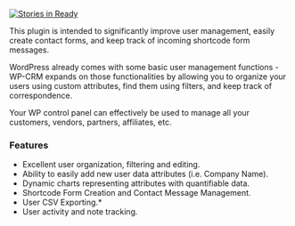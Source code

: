 [![Stories in Ready](https://badge.waffle.io/usabilitydynamics/wp-crm.png?label=ready&title=Ready)](http://waffle.io/usabilitydynamics/wp-crm)

This plugin is intended to significantly improve user management, easily create contact forms, and keep track of incoming shortcode form messages.

WordPress already comes with some basic user management functions - WP-CRM expands on those functionalities by allowing you to organize your users using custom attributes, find them using filters, and keep track of correspondence.

Your WP control panel can effectively be used to manage all your customers, vendors, partners, affiliates, etc.

### Features
* Excellent user organization, filtering and editing.
* Ability to easily add new user data attributes (i.e. Company Name).
* Dynamic charts representing attributes with quantifiable data.
* Shortcode Form Creation and Contact Message Management.
* User CSV Exporting.*
* User activity and note tracking.
